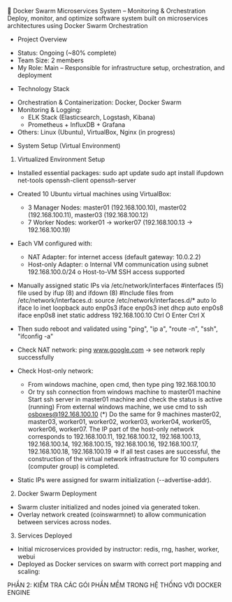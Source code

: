 🐳 Docker Swarm Microservices System – Monitoring & Orchestration
Deploy, monitor, and optimize software system built on microservices architectures using Docker Swarm Orchestration
* Project Overview
- Status: Ongoing (~80% complete)
- Team Size: 2 members
- My Role: Main – Responsible for infrastructure setup, orchestration, and deployment
* Technology Stack
- Orchestration & Containerization: Docker, Docker Swarm
- Monitoring & Logging:
    + ELK Stack (Elasticsearch, Logstash, Kibana)
    + Prometheus + InfluxDB + Grafana
- Others: Linux (Ubuntu), VirtualBox, Nginx (in progress)

* System Setup (Virtual Environment)
1. Virtualized Environment Setup
- Installed essential packages:
  sudo apt update
  sudo apt install ifupdown net-tools openssh-client openssh-server
- Created 10 Ubuntu virtual machines using VirtualBox:
    + 3 Manager Nodes: master01 (192.168.100.10), master02 (192.168.100.11), master03 (192.168.100.12)
    + 7 Worker Nodes: worker01 → worker07 (192.168.100.13 → 192.168.100.19)
- Each VM configured with:
    + NAT Adapter: for internet access (default gateway: 10.0.2.2)
    + Host-only Adapter:
        o Internal VM communication using subnet 192.168.100.0/24
        o Host-to-VM SSH access supported
- Manually assigned static IPs via /etc/network/interfaces
    #interfaces (5) file used by ifup (8) and ifdown (8)
    #Include files from /etc/network/interfaces.d: source /etc/network/interfaces.d/*
    auto lo
    iface lo inet loopback
    auto enp0s3 iface enp0s3 inet dhcp
    auto enp0s8
    iface enp0s8 inet static address 192.168.100.10
  Ctrl O
  Enter
  Ctrl X
- Then sudo reboot and validated using "ping", "ip a", "route -n", "ssh", "ifconfig -a"
- Check NAT network:
  ping www.google.com → see network reply successfully
- Check Host-only network:
    + From windows machine, open cmd, then type ping 192.168.100.10
    + Or try ssh connection from windows machine to master01 machine
      Start ssh server in master01 machine and check the status is active (running)
      From external windows machine, we use cmd to ssh osboxes@192.168.100.10
(*) Do the same for 9 machines master02, master03, worker01, worker02, worker03, worker04, worker05, worker06, worker07.
The IP part of the host-only network corresponds to 192.168.100.11, 192.168.100.12, 192.168.100.13, 192.168.100.14, 192.168.100.15, 192.168.100.16, 192.168.100.17, 192.168.100.18, 192.168.100.19
=> If all test cases are successful, the construction of the virtual network infrastructure for 10 computers (computer group) is completed.

- Static IPs were assigned for swarm initialization (--advertise-addr).
2. Docker Swarm Deployment
- Swarm cluster initialized and nodes joined via generated token.
- Overlay network created (coinswarmnet) to allow communication between services across nodes.
3. Services Deployed
- Initial microservices provided by instructor:
redis, rng, hasher, worker, webui
- Deployed as Docker services on swarm with correct port mapping and scaling:

PHẦN 2: KIỂM TRA CÁC GÓI PHẦN MỀM TRONG HỆ THỐNG VỚI DOCKER ENGINE
